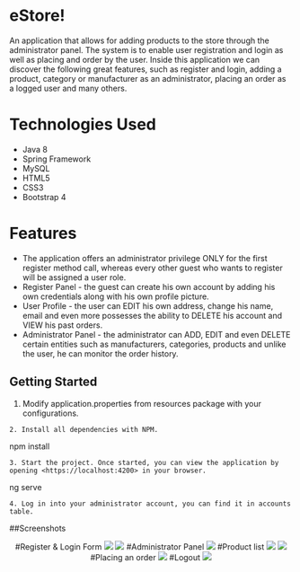 # eStore!
An application that allows for adding products to the store through the administrator panel. 
The system is to enable user registration and login as well as placing and order by the user. 
Inside this application we can discover the following great features,
such as register and login, adding a product, category or manufacturer  as an administrator,
placing an order as a logged user and many others.

# Technologies Used
* Java 8
* Spring Framework
* MySQL
* HTML5
* CSS3
* Bootstrap 4

# Features
* The application offers an administrator privilege ONLY for the first register method call,
whereas every other guest who wants to register will be assigned a user role. 
* Register Panel - the guest can create his own account by adding his own credentials along with his own profile picture.
* User Profile -  the user can EDIT his own  address, change his name,
email and even more possesses the ability to DELETE his account and VIEW his past orders.
* Administrator Panel - the administrator can ADD, EDIT and even DELETE certain entities such as manufacturers, categories,
products and unlike the user, he can monitor the order history.

## Getting Started
1. Modify application.properties from resources package with your configurations.
```
2. Install all dependencies with NPM.
``` 
npm install
```
3. Start the project. Once started, you can view the application by opening <https://localhost:4200> in your browser.
``` 
ng serve
```
4. Log in into your administrator account, you can find it in accounts table.
``` 

##Screenshots
<p align="center">
#Register & Login Form
  <img src=https://i.imgur.com/Id94uwu.png>
  <img src=https://i.imgur.com/ezLlRYT.png>
#Administrator Panel
  <img src=https://i.imgur.com/9aYynta.png>
#Product list
  <img src=https://i.imgur.com/ubegnM9.png>
  <img src=https://i.imgur.com/BszlydI.png>
#Placing an order
  <img src=https://i.imgur.com/evulJdw.gifv>
#Logout
  <img src=https://i.imgur.com/LxnZkwn.gifv>
</p>
